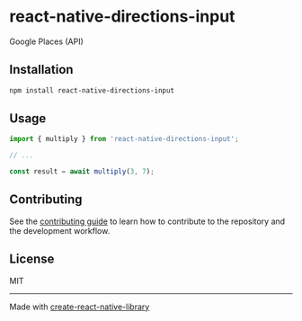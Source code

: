 # react-native-directions-input

Google Places (API)

## Installation

```sh
npm install react-native-directions-input
```

## Usage

```js
import { multiply } from 'react-native-directions-input';

// ...

const result = await multiply(3, 7);
```

## Contributing

See the [contributing guide](CONTRIBUTING.md) to learn how to contribute to the repository and the development workflow.

## License

MIT

---

Made with [create-react-native-library](https://github.com/callstack/react-native-builder-bob)
